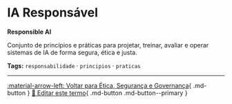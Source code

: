 # IA Responsável

**Responsible AI**

Conjunto de princípios e práticas para projetar, treinar, avaliar e operar sistemas de IA de forma segura, ética e justa.


**Tags:** `responsabilidade` · `principios` · `praticas`

---

[:material-arrow-left: Voltar para Ética, Segurança e Governança](index.md){ .md-button }
[📝 Editar este termo](https://github.com/seu-usuario/glossario-ia/edit/main/glossario.yaml){ .md-button .md-button--primary }
